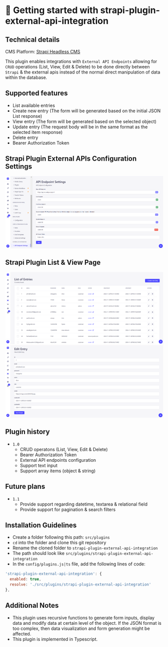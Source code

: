 # 🚀 Getting started with strapi-plugin-external-api-integration

## Technical details

CMS Platform: [Strapi Headless CMS](https://strapi.io/)

This plugin enables integrations with `External API Endpoints` allowing for `CRUD` operations (List, View, Edit & Delete)
to be done directly between `Strapi` & the external apis instead of the normal direct manipulation of data within the database.  

## Supported features
- List available entries 
- Create new entry (The form will be generated based on the initial JSON List response)
- View entry (The form will be generated based on the selected object)
- Update entry (The request body will be in the same format as the selected item response)
- Delete entry 
- Bearer Authorization Token

## Strapi Plugin External APIs Configuration Settings 
![Screen 3](./screenshots/screen3.png)

## Strapi Plugin List & View Page
![Screen 1](./screenshots/screen1.png)
![Screen 2](./screenshots/screen2.png)

## Plugin history

- `1.0`
  - CRUD operatons (List, View, Edit & Delete)
  - Bearer Authorization Token
  - External API endpoints configuration
  - Support text input 
  - Support array items (object & string)

## Future plans 

- `1.1`
  - Provide support regarding datetime, textarea & relational field 
  - Provide support for pagination & search filters 

## Installation Guidelines 
  - Create a folder following this path: `src/plugins`
  - `cd` into the folder and clone this git repository
  - Rename the cloned folder to `strapi-plugin-external-api-integration` 
  - The path should look like `src/plugins/strapi-plugin-external-api-integration`
  - In the `config/plugins.js|ts` file, add the following lines of code: 
  ```javascript
  'strapi-plugin-external-api-integration': {
    enabled: true,
    resolve: './src/plugins/strapi-plugin-external-api-integration'
  },
  ```

## Additional Notes 
 - This plugin uses recursive functions to generate form inputs, display data and modify data at certain level of the object. 
   If the JSON format is too complex, then data visualization and form generation might be affected. 
 - This plugin is implemented in Typescript. 
